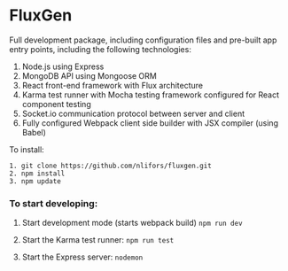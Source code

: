 # FluxGen

Full development package, including configuration files and pre-built app entry points, including the following technologies:

1. Node.js using Express 
2. MongoDB API using Mongoose ORM
3. React front-end framework with Flux architecture
4. Karma test runner with Mocha testing framework configured for React component testing
5. Socket.io communication protocol between server and client
6. Fully configured Webpack client side builder with JSX compiler (using Babel) 

To install:
```
1. git clone https://github.com/nlifors/fluxgen.git
2. npm install
3. npm update
```

### To start developing:

1. Start development mode (starts webpack build)
`npm run dev`

2. Start the Karma test runner:
`npm run test`

3. Start the Express server:
`nodemon`



